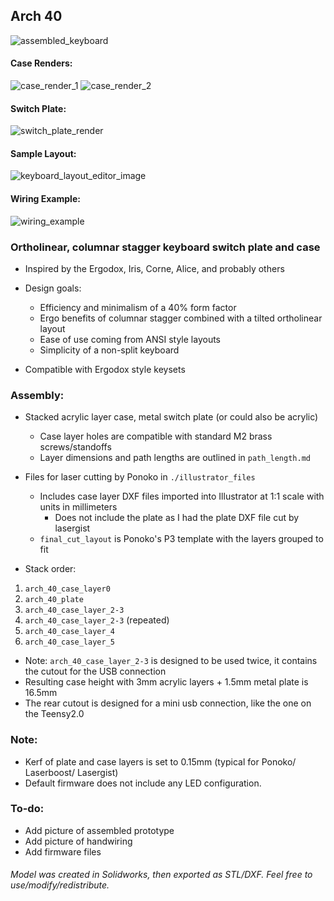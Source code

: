 ## Arch 40

![assembled_keyboard](https://i.imgur.com/.jpg)

#### Case Renders:
![case_render_1](https://i.imgur.com/kMommcw.jpg)
![case_render_2](https://i.imgur.com/q0FfRJi.jpg)

#### Switch Plate:
![switch_plate_render](https://i.imgur.com/iD0z3CB.jpg)

#### Sample Layout:
![keyboard_layout_editor_image](https://i.imgur.com/PTXFNdo.jpg)

#### Wiring Example:
![wiring_example](https://i.imgur.com/.jpg)


### Ortholinear, columnar stagger keyboard switch plate and case
* Inspired by the Ergodox, Iris, Corne, Alice, and probably others

* Design goals:
    * Efficiency and minimalism of a 40% form factor
    * Ergo benefits of columnar stagger combined with a tilted ortholinear layout
    * Ease of use coming from ANSI style layouts
    * Simplicity of a non-split keyboard

* Compatible with Ergodox style keysets


### Assembly:
* Stacked acrylic layer case, metal switch plate (or could also be acrylic)
    * Case layer holes are compatible with standard M2 brass screws/standoffs
    * Layer dimensions and path lengths are outlined in `path_length.md`

* Files for laser cutting by Ponoko in `./illustrator_files`
    * Includes case layer DXF files imported into Illustrator at 1:1 scale with units in millimeters
        * Does not include the plate as I had the plate DXF file cut by lasergist 
    * `final_cut_layout` is Ponoko's P3 template with the layers grouped to fit

* Stack order:
1) `arch_40_case_layer0`
2) `arch_40_plate`
3) `arch_40_case_layer_2-3`
4) `arch_40_case_layer_2-3` (repeated)
5) `arch_40_case_layer_4`
6) `arch_40_case_layer_5`

* Note: `arch_40_case_layer_2-3` is designed to be used twice, it contains the cutout for the USB connection
* Resulting case height with 3mm acrylic layers + 1.5mm metal plate is 16.5mm
* The rear cutout is designed for a mini usb connection, like the one on the Teensy2.0

### Note:
* Kerf of plate and case layers is set to 0.15mm (typical for Ponoko/ Laserboost/ Lasergist)
* Default firmware does not include any LED configuration.

### To-do:
* Add picture of assembled prototype
* Add picture of handwiring
* Add firmware files

###### Model was created in Solidworks, then exported as STL/DXF. Feel free to use/modify/redistribute.
